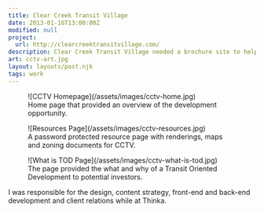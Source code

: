 ```yaml
---
title: Clear Creek Transit Village
date: 2013-01-16T13:00:00Z
modified: null
project:
  url: http://clearcreektransitvillage.com/
description: Clear Creek Transit Village needed a brochure site to help attract investors and provide resources for the CCTV development team.
art: cctv-art.jpg
layout: layouts/post.njk
tags: work
---
```


<figure class="media-full">
  ![CCTV Homepage](/assets/images/cctv-home.jpg)
  <figcaption>Home page that provided an overview of the development opportunity.</figcaption>
</figure>
<figure>
  ![Resources Page](/assets/images/cctv-resources.jpg)
  <figcaption>A password protected resource page with renderings, maps and zoning documents for CCTV.</figcaption>
</figure>
<figure class="media-full">
  ![What is TOD Page](/assets/images/cctv-what-is-tod.jpg)
  <figcaption>The page provided the what and why of a Transit Oriented Development to potential investors.</figcaption>
</figure>

I was responsible for the design, content strategy, front-end and back-end development and client relations while at Thinka.

